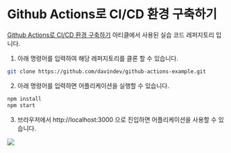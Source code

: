 # Github Actions로 CI/CD 환경 구축하기

[Github Actions로 CI/CD 환경 구축하기](https://velog.io/@davin/Github-Actions%EB%A1%9C-CICD-%ED%99%98%EA%B2%BD-%EA%B5%AC%EC%B6%95%ED%95%98%EA%B8%B0) 아티클에서 사용된 실습 코드 레퍼지토리 입니다.

1. 아래 명령어를 입력하여 해당 레퍼지토리를 클론 할 수 있습니다.
```zsh
git clone https://github.com/davindev/github-actions-example.git
```

2. 아래 명령어를 입력하면 어플리케이션을 실행할 수 있습니다.
```zsh
npm install
npm start
```

3. 브라우저에서 http://localhost:3000 으로 진입하면 어플리케이션을 사용할 수 있습니다.

![](https://velog.velcdn.com/images/davin/post/cc94b821-20b4-430b-a651-120f5ac1ab04/image.png)
